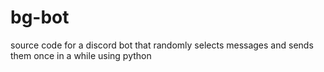 # bg-bot
source code for a discord bot that randomly selects messages and sends them once in a while using python
